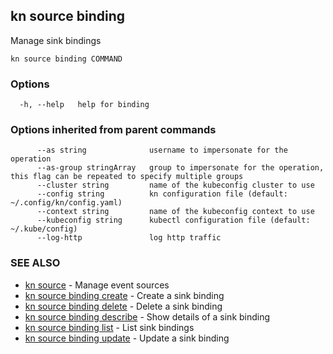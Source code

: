 ## kn source binding

Manage sink bindings

```
kn source binding COMMAND
```

### Options

```
  -h, --help   help for binding
```

### Options inherited from parent commands

```
      --as string              username to impersonate for the operation
      --as-group stringArray   group to impersonate for the operation, this flag can be repeated to specify multiple groups
      --cluster string         name of the kubeconfig cluster to use
      --config string          kn configuration file (default: ~/.config/kn/config.yaml)
      --context string         name of the kubeconfig context to use
      --kubeconfig string      kubectl configuration file (default: ~/.kube/config)
      --log-http               log http traffic
```

### SEE ALSO

* [kn source](kn_source.md)	 - Manage event sources
* [kn source binding create](kn_source_binding_create.md)	 - Create a sink binding
* [kn source binding delete](kn_source_binding_delete.md)	 - Delete a sink binding
* [kn source binding describe](kn_source_binding_describe.md)	 - Show details of a sink binding
* [kn source binding list](kn_source_binding_list.md)	 - List sink bindings
* [kn source binding update](kn_source_binding_update.md)	 - Update a sink binding

